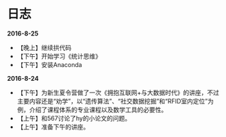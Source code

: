 # 日志

**2016-8-25**
- 【晚上】继续拱代码
- 【下午】开始学习《统计思维》
- 【下午】安装Anaconda

**2016-8-24**
- 【下午】为新生夏令营做了一次《拥抱互联网+与大数据时代》的讲座，不过主要内容还是“劝学”，以“遗传算法”、“社交数据挖掘”和“RFID室内定位”为例，介绍了课程体系的专业课程以及数学工具的必要性。
- 【上午】和567讨论了hy的小论文的问题。
- 【上午】准备下午的讲座。
